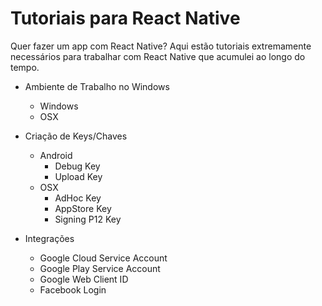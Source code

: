 # Tutoriais para React Native
Quer fazer um app com React Native? 
Aqui estão tutoriais extremamente necessários para trabalhar com React Native que acumulei ao longo do tempo.

- Ambiente de Trabalho no Windows
  - Windows
  - OSX

- Criação de Keys/Chaves
  - Android
    - Debug Key
    - Upload Key
  - OSX
    - AdHoc Key
    - AppStore Key
    - Signing P12 Key
 
- Integrações
  - Google Cloud Service Account
  - Google Play Service Account
  - Google Web Client ID
  - Facebook Login
